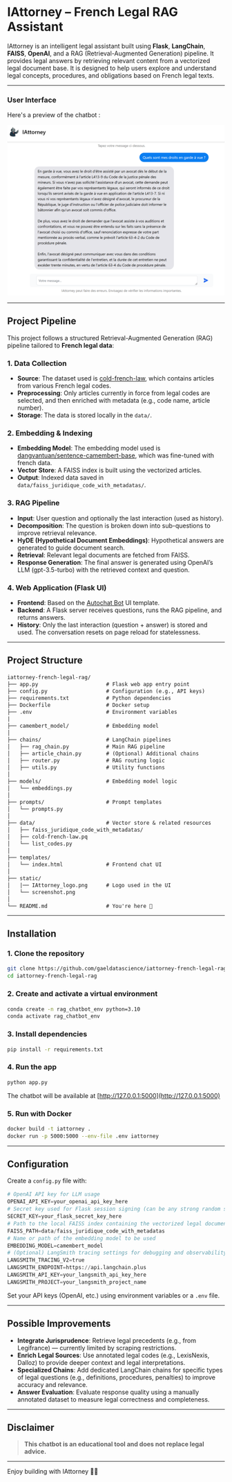 # IAttorney – French Legal RAG Assistant

IAttorney is an intelligent legal assistant built using **Flask**, **LangChain**, **FAISS**, **OpenAI**, and a RAG (Retrieval-Augmented Generation) pipeline. It provides legal answers by retrieving relevant content from a vectorized legal document base.
It is designed to help users explore and understand legal concepts, procedures, and obligations based on French legal texts.

---

### User Interface

Here's a preview of the chatbot :

![IAttorney Chatbot Screenshot](static/Example_iattorney.png)

---

## Project Pipeline

This project follows a structured Retrieval-Augmented Generation (RAG) pipeline tailored to **French legal data**:

### 1. Data Collection

- **Source**: The dataset used is [cold-french-law](https://huggingface.co/datasets/harvard-lil/cold-french-law), which contains articles from various French legal codes.
- **Preprocessing**: Only articles currently in force from legal codes are selected, and then enriched with metadata (e.g., code name, article number).
- **Storage**: The data is stored locally in the `data/`.

### 2. Embedding & Indexing

- **Embedding Model**: The embedding model used is [dangvantuan/sentence-camembert-base](https://huggingface.co/dangvantuan/sentence-camembert-base), which was fine-tuned with french data.
- **Vector Store**: A FAISS index is built using the vectorized articles.
- **Output**: Indexed data saved in `data/faiss_juridique_code_with_metadatas/`.

### 3. RAG Pipeline

- **Input**: User question and optionally the last interaction (used as history).
- **Decomposition**: The question is broken down into sub-questions to improve retrieval relevance.
- **HyDE (Hypothetical Document Embeddings)**: Hypothetical answers are generated to guide document search.
- **Retrieval**: Relevant legal documents are fetched from FAISS.
- **Response Generation**: The final answer is generated using OpenAI’s LLM (gpt-3.5-turbo) with the retrieved context and question.

### 4. Web Application (Flask UI)

- **Frontend**: Based on the [Autochat Bot](https://github.com/paramsgit/autochat-bot) UI template.
- **Backend**: A Flask server receives questions, runs the RAG pipeline, and returns answers.
- **History**: Only the last interaction (question + answer) is stored and used. The conversation resets on page reload for statelessness.

---

## Project Structure

```
iattorney-french-legal-rag/
├── app.py                      # Flask web app entry point
├── config.py                   # Configuration (e.g., API keys)
├── requirements.txt            # Python dependencies
├── Dockerfile                  # Docker setup
├── .env                        # Environment variables
|
├── camembert_model/            # Embedding model
│
├── chains/                     # LangChain pipelines
│   ├── rag_chain.py            # Main RAG pipeline
│   ├── article_chain.py        # (Optional) Additional chains
│   ├── router.py               # RAG routing logic
│   ├── utils.py                # Utility functions
│
├── models/                     # Embedding model logic
│   └── embeddings.py
│
├── prompts/                    # Prompt templates
│   └── prompts.py
│
├── data/                       # Vector store & related resources
│   ├── faiss_juridique_code_with_metadatas/
│   ├── cold-french-law.pq
│   └── list_codes.py
│
├── templates/
│   └── index.html              # Frontend chat UI
│
├── static/
│   |── IAttorney_logo.png      # Logo used in the UI
│   └── screenshot.png 
│
└── README.md                   # You're here 📘
```

---

## Installation

### 1. Clone the repository
```bash
git clone https://github.com/gaeldatascience/iattorney-french-legal-rag.git
cd iattorney-french-legal-rag
```

### 2. Create and activate a virtual environment
```bash
conda create -n rag_chatbot_env python=3.10
conda activate rag_chatbot_env
```

### 3. Install dependencies
```bash
pip install -r requirements.txt
```

### 4. Run the app
```bash
python app.py
```
The chatbot will be available at [http://127.0.0.1:5000](http://127.0.0.1:5000)

### 5. Run with Docker
```bash
docker build -t iattorney .
docker run -p 5000:5000 --env-file .env iattorney
```

---

## Configuration

Create a `config.py` file with:
```python
# OpenAI API key for LLM usage
OPENAI_API_KEY=your_openai_api_key_here
# Secret key used for Flask session signing (can be any strong random string)
SECRET_KEY=your_flask_secret_key_here
# Path to the local FAISS index containing the vectorized legal documents
FAISS_PATH=data/faiss_juridique_code_with_metadatas
# Name or path of the embedding model to be used
EMBEDDING_MODEL=camembert_model
# (Optional) LangSmith tracing settings for debugging and observability
LANGSMITH_TRACING_V2=true
LANGSMITH_ENDPOINT=https://api.langchain.plus
LANGSMITH_API_KEY=your_langsmith_api_key_here
LANGSMITH_PROJECT=your_langsmith_project_name
```

Set your API keys (OpenAI, etc.) using environment variables or a `.env` file.

---

## Possible Improvements

- **Integrate Jurisprudence**: Retrieve legal precedents (e.g., from Legifrance) — currently limited by scraping restrictions.
- **Enrich Legal Sources**: Use annotated legal codes (e.g., LexisNexis, Dalloz) to provide deeper context and legal interpretations.
- **Specialized Chains**: Add dedicated LangChain chains for specific types of legal questions (e.g., definitions, procedures, penalties) to improve accuracy and relevance.
- **Answer Evaluation**: Evaluate response quality using a manually annotated dataset to measure legal correctness and completeness.

---

## Disclaimer

> **This chatbot is an educational tool and does not replace legal advice.**

---

Enjoy building with IAttorney 🧑‍⚖️
